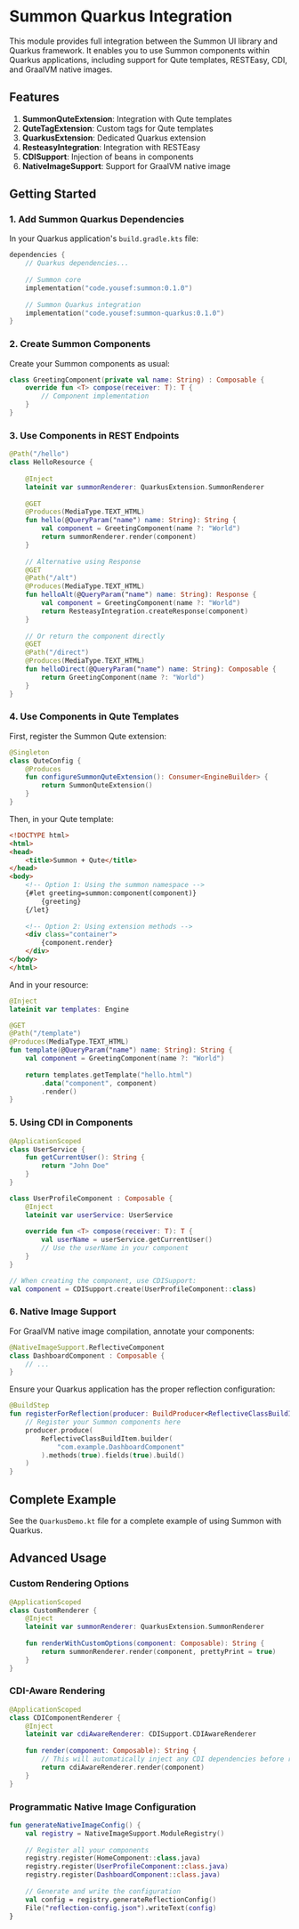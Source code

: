 # Summon Quarkus Integration

This module provides full integration between the Summon UI library and Quarkus framework. It enables you to use Summon components within Quarkus applications, including support for Qute templates, RESTEasy, CDI, and GraalVM native images.

## Features

1. **SummonQuteExtension**: Integration with Qute templates
2. **QuteTagExtension**: Custom tags for Qute templates
3. **QuarkusExtension**: Dedicated Quarkus extension
4. **ResteasyIntegration**: Integration with RESTEasy
5. **CDISupport**: Injection of beans in components
6. **NativeImageSupport**: Support for GraalVM native image

## Getting Started

### 1. Add Summon Quarkus Dependencies

In your Quarkus application's `build.gradle.kts` file:

```kotlin
dependencies {
    // Quarkus dependencies...
    
    // Summon core
    implementation("code.yousef:summon:0.1.0")
    
    // Summon Quarkus integration
    implementation("code.yousef:summon-quarkus:0.1.0")
}
```

### 2. Create Summon Components

Create your Summon components as usual:

```kotlin
class GreetingComponent(private val name: String) : Composable {
    override fun <T> compose(receiver: T): T {
        // Component implementation
    }
}
```

### 3. Use Components in REST Endpoints

```kotlin
@Path("/hello")
class HelloResource {
    
    @Inject
    lateinit var summonRenderer: QuarkusExtension.SummonRenderer
    
    @GET
    @Produces(MediaType.TEXT_HTML)
    fun hello(@QueryParam("name") name: String): String {
        val component = GreetingComponent(name ?: "World")
        return summonRenderer.render(component)
    }
    
    // Alternative using Response
    @GET
    @Path("/alt")
    @Produces(MediaType.TEXT_HTML)
    fun helloAlt(@QueryParam("name") name: String): Response {
        val component = GreetingComponent(name ?: "World")
        return ResteasyIntegration.createResponse(component)
    }
    
    // Or return the component directly
    @GET
    @Path("/direct")
    @Produces(MediaType.TEXT_HTML)
    fun helloDirect(@QueryParam("name") name: String): Composable {
        return GreetingComponent(name ?: "World")
    }
}
```

### 4. Use Components in Qute Templates

First, register the Summon Qute extension:

```kotlin
@Singleton
class QuteConfig {
    @Produces
    fun configureSummonQuteExtension(): Consumer<EngineBuilder> {
        return SummonQuteExtension()
    }
}
```

Then, in your Qute template:

```html
<!DOCTYPE html>
<html>
<head>
    <title>Summon + Qute</title>
</head>
<body>
    <!-- Option 1: Using the summon namespace -->
    {#let greeting=summon:component(component)}
        {greeting}
    {/let}
    
    <!-- Option 2: Using extension methods -->
    <div class="container">
        {component.render}
    </div>
</body>
</html>
```

And in your resource:

```kotlin
@Inject
lateinit var templates: Engine

@GET
@Path("/template")
@Produces(MediaType.TEXT_HTML)
fun template(@QueryParam("name") name: String): String {
    val component = GreetingComponent(name ?: "World")
    
    return templates.getTemplate("hello.html")
        .data("component", component)
        .render()
}
```

### 5. Using CDI in Components

```kotlin
@ApplicationScoped
class UserService {
    fun getCurrentUser(): String {
        return "John Doe"
    }
}

class UserProfileComponent : Composable {
    @Inject
    lateinit var userService: UserService
    
    override fun <T> compose(receiver: T): T {
        val userName = userService.getCurrentUser()
        // Use the userName in your component
    }
}

// When creating the component, use CDISupport:
val component = CDISupport.create(UserProfileComponent::class)
```

### 6. Native Image Support

For GraalVM native image compilation, annotate your components:

```kotlin
@NativeImageSupport.ReflectiveComponent
class DashboardComponent : Composable {
    // ...
}
```

Ensure your Quarkus application has the proper reflection configuration:

```kotlin
@BuildStep
fun registerForReflection(producer: BuildProducer<ReflectiveClassBuildItem>) {
    // Register your Summon components here
    producer.produce(
        ReflectiveClassBuildItem.builder(
            "com.example.DashboardComponent"
        ).methods(true).fields(true).build()
    )
}
```

## Complete Example

See the `QuarkusDemo.kt` file for a complete example of using Summon with Quarkus.

## Advanced Usage

### Custom Rendering Options

```kotlin
@ApplicationScoped
class CustomRenderer {
    @Inject
    lateinit var summonRenderer: QuarkusExtension.SummonRenderer
    
    fun renderWithCustomOptions(component: Composable): String {
        return summonRenderer.render(component, prettyPrint = true)
    }
}
```

### CDI-Aware Rendering

```kotlin
@ApplicationScoped
class CDIComponentRenderer {
    @Inject
    lateinit var cdiAwareRenderer: CDISupport.CDIAwareRenderer
    
    fun render(component: Composable): String {
        // This will automatically inject any CDI dependencies before rendering
        return cdiAwareRenderer.render(component)
    }
}
```

### Programmatic Native Image Configuration

```kotlin
fun generateNativeImageConfig() {
    val registry = NativeImageSupport.ModuleRegistry()
    
    // Register all your components
    registry.register(HomeComponent::class.java)
    registry.register(UserProfileComponent::class.java)
    registry.register(DashboardComponent::class.java)
    
    // Generate and write the configuration
    val config = registry.generateReflectionConfig()
    File("reflection-config.json").writeText(config)
}
``` 